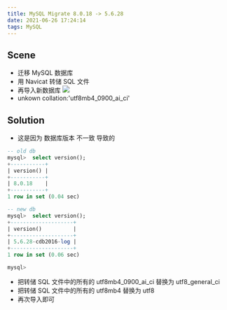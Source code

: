 ```yaml
---
title: MySQL Migrate 8.0.18 -> 5.6.28
date: 2021-06-26 17:24:14
tags: MySQL
---
```


## Scene
- 迁移 MySQL 数据库
- 用 Navicat 转储 SQL 文件
- 再导入新数据库
![](/images/mysqlMigrate8-0-18to5-6-28/Snipaste_2021-06-26_17-30-25.png)
- unkown collation:'utf8mb4_0900_ai_ci'
## Solution
- 这是因为 数据库版本 不一致 导致的
<!-- more -->
```SQL
-- old db
mysql>  select version();
+-----------+
| version() |
+-----------+
| 8.0.18    |
+-----------+
1 row in set (0.04 sec)
```
```SQL
-- new db
mysql>  select version();
+--------------------+
| version()          |
+--------------------+
| 5.6.28-cdb2016-log |
+--------------------+
1 row in set (0.06 sec)

mysql> 
```
- 把转储 SQL 文件中的所有的 utf8mb4_0900_ai_ci 替换为 utf8_general_ci 
- 把转储 SQL 文件中的所有的 utf8mb4 替换为 utf8
- 再次导入即可
